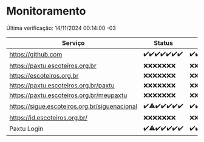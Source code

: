 # Monitoramento

Última verificação: 14/11/2024 00:14:00 -03

|Serviço|Status|Últimas 24h|
|---|---|---|
|https://github.com|<span title="2024-11-07: OK=23">✔️</span><span title="2024-11-08: OK=23">✔️</span><span title="2024-11-09: OK=23">✔️</span><span title="2024-11-10: OK=23">✔️</span><span title="2024-11-11: OK=23">✔️</span><span title="2024-11-12: OK=23">✔️</span><span title="2024-11-13: OK=3">✔️</span>|<span title="13/11/2024 01:10:00 -03 : 200">✔️</span><span title="13/11/2024 02:09:00 -03 : 200">✔️</span><span title="13/11/2024 03:12:00 -03 : 200">✔️</span><span title="13/11/2024 04:08:00 -03 : 200">✔️</span><span title="13/11/2024 05:11:00 -03 : 200">✔️</span><span title="13/11/2024 06:08:00 -03 : 200">✔️</span><span title="13/11/2024 07:08:00 -03 : 200">✔️</span><span title="13/11/2024 08:06:00 -03 : 200">✔️</span><span title="13/11/2024 09:15:00 -03 : 200">✔️</span><span title="13/11/2024 10:16:00 -03 : 200">✔️</span><span title="13/11/2024 11:07:00 -03 : 200">✔️</span><span title="13/11/2024 12:08:00 -03 : 200">✔️</span><span title="13/11/2024 13:10:00 -03 : 200">✔️</span><span title="13/11/2024 14:07:00 -03 : 200">✔️</span><span title="13/11/2024 15:10:00 -03 : 200">✔️</span><span title="13/11/2024 16:06:00 -03 : 200">✔️</span><span title="13/11/2024 17:08:00 -03 : 200">✔️</span><span title="13/11/2024 18:07:00 -03 : 200">✔️</span><span title="13/11/2024 19:07:00 -03 : 200">✔️</span><span title="13/11/2024 20:08:00 -03 : 200">✔️</span><span title="13/11/2024 21:39:00 -03 : 200">✔️</span><span title="13/11/2024 23:10:00 -03 : 200">✔️</span><span title="14/11/2024 00:14:00 -03 : 200">✔️</span>|
|https://paxtu.escoteiros.org.br|<span title="2024-11-07: Falhas=23">❌</span><span title="2024-11-08: Falhas=23">❌</span><span title="2024-11-09: Falhas=23">❌</span><span title="2024-11-10: Falhas=23">❌</span><span title="2024-11-11: Falhas=23">❌</span><span title="2024-11-12: Falhas=23">❌</span><span title="2024-11-13: Falhas=3">❌</span>|<span title="13/11/2024 01:10:00 -03 : 403">❌</span><span title="13/11/2024 02:09:00 -03 : 403">❌</span><span title="13/11/2024 03:12:00 -03 : 403">❌</span><span title="13/11/2024 04:08:00 -03 : 403">❌</span><span title="13/11/2024 05:11:00 -03 : 403">❌</span><span title="13/11/2024 06:08:00 -03 : 403">❌</span><span title="13/11/2024 07:08:00 -03 : 403">❌</span><span title="13/11/2024 08:06:00 -03 : 403">❌</span><span title="13/11/2024 09:15:00 -03 : 403">❌</span><span title="13/11/2024 10:16:00 -03 : 403">❌</span><span title="13/11/2024 11:07:00 -03 : 403">❌</span><span title="13/11/2024 12:08:00 -03 : 403">❌</span><span title="13/11/2024 13:10:00 -03 : 403">❌</span><span title="13/11/2024 14:07:00 -03 : 403">❌</span><span title="13/11/2024 15:10:00 -03 : 403">❌</span><span title="13/11/2024 16:06:00 -03 : 403">❌</span><span title="13/11/2024 17:08:00 -03 : 403">❌</span><span title="13/11/2024 18:07:00 -03 : 403">❌</span><span title="13/11/2024 19:07:00 -03 : 403">❌</span><span title="13/11/2024 20:08:00 -03 : 403">❌</span><span title="13/11/2024 21:39:00 -03 : 403">❌</span><span title="13/11/2024 23:10:00 -03 : 403">❌</span><span title="14/11/2024 00:14:00 -03 : 403">❌</span>|
|https://escoteiros.org.br|<span title="2024-11-07: Falhas=23">❌</span><span title="2024-11-08: Falhas=23">❌</span><span title="2024-11-09: Falhas=23">❌</span><span title="2024-11-10: Falhas=23">❌</span><span title="2024-11-11: Falhas=23">❌</span><span title="2024-11-12: Falhas=23">❌</span><span title="2024-11-13: Falhas=3">❌</span>|<span title="13/11/2024 01:10:00 -03 : 403">❌</span><span title="13/11/2024 02:09:00 -03 : 403">❌</span><span title="13/11/2024 03:12:00 -03 : 403">❌</span><span title="13/11/2024 04:08:00 -03 : 403">❌</span><span title="13/11/2024 05:11:00 -03 : 403">❌</span><span title="13/11/2024 06:08:00 -03 : 403">❌</span><span title="13/11/2024 07:08:00 -03 : 403">❌</span><span title="13/11/2024 08:06:00 -03 : 403">❌</span><span title="13/11/2024 09:15:00 -03 : 403">❌</span><span title="13/11/2024 10:16:00 -03 : 403">❌</span><span title="13/11/2024 11:07:00 -03 : 403">❌</span><span title="13/11/2024 12:08:00 -03 : 403">❌</span><span title="13/11/2024 13:10:00 -03 : 403">❌</span><span title="13/11/2024 14:07:00 -03 : 403">❌</span><span title="13/11/2024 15:10:00 -03 : 403">❌</span><span title="13/11/2024 16:06:00 -03 : 403">❌</span><span title="13/11/2024 17:08:00 -03 : 403">❌</span><span title="13/11/2024 18:07:00 -03 : 403">❌</span><span title="13/11/2024 19:07:00 -03 : 403">❌</span><span title="13/11/2024 20:08:00 -03 : 403">❌</span><span title="13/11/2024 21:39:00 -03 : 403">❌</span><span title="13/11/2024 23:10:00 -03 : 403">❌</span><span title="14/11/2024 00:14:00 -03 : 403">❌</span>|
|https://paxtu.escoteiros.org.br/paxtu|<span title="2024-11-07: Falhas=23">❌</span><span title="2024-11-08: Falhas=23">❌</span><span title="2024-11-09: Falhas=23">❌</span><span title="2024-11-10: Falhas=23">❌</span><span title="2024-11-11: Falhas=23">❌</span><span title="2024-11-12: Falhas=23">❌</span><span title="2024-11-13: Falhas=3">❌</span>|<span title="13/11/2024 01:10:00 -03 : 403">❌</span><span title="13/11/2024 02:09:00 -03 : 403">❌</span><span title="13/11/2024 03:12:00 -03 : 403">❌</span><span title="13/11/2024 04:08:00 -03 : 403">❌</span><span title="13/11/2024 05:11:00 -03 : 403">❌</span><span title="13/11/2024 06:08:00 -03 : 403">❌</span><span title="13/11/2024 07:08:00 -03 : 403">❌</span><span title="13/11/2024 08:06:00 -03 : 403">❌</span><span title="13/11/2024 09:15:00 -03 : 403">❌</span><span title="13/11/2024 10:16:00 -03 : 403">❌</span><span title="13/11/2024 11:07:00 -03 : 403">❌</span><span title="13/11/2024 12:08:00 -03 : 403">❌</span><span title="13/11/2024 13:10:00 -03 : 403">❌</span><span title="13/11/2024 14:07:00 -03 : 403">❌</span><span title="13/11/2024 15:10:00 -03 : 403">❌</span><span title="13/11/2024 16:06:00 -03 : 403">❌</span><span title="13/11/2024 17:08:00 -03 : 403">❌</span><span title="13/11/2024 18:07:00 -03 : 403">❌</span><span title="13/11/2024 19:07:00 -03 : 403">❌</span><span title="13/11/2024 20:08:00 -03 : 403">❌</span><span title="13/11/2024 21:39:00 -03 : 403">❌</span><span title="13/11/2024 23:10:00 -03 : 403">❌</span><span title="14/11/2024 00:14:00 -03 : 403">❌</span>|
|https://paxtu.escoteiros.org.br/meupaxtu|<span title="2024-11-07: Falhas=23">❌</span><span title="2024-11-08: Falhas=23">❌</span><span title="2024-11-09: Falhas=23">❌</span><span title="2024-11-10: Falhas=23">❌</span><span title="2024-11-11: Falhas=23">❌</span><span title="2024-11-12: Falhas=23">❌</span><span title="2024-11-13: Falhas=3">❌</span>|<span title="13/11/2024 01:10:00 -03 : 403">❌</span><span title="13/11/2024 02:09:00 -03 : 403">❌</span><span title="13/11/2024 03:12:00 -03 : 403">❌</span><span title="13/11/2024 04:08:00 -03 : 403">❌</span><span title="13/11/2024 05:11:00 -03 : 403">❌</span><span title="13/11/2024 06:08:00 -03 : 403">❌</span><span title="13/11/2024 07:08:00 -03 : 403">❌</span><span title="13/11/2024 08:06:00 -03 : 403">❌</span><span title="13/11/2024 09:15:00 -03 : 403">❌</span><span title="13/11/2024 10:16:00 -03 : 403">❌</span><span title="13/11/2024 11:07:00 -03 : 403">❌</span><span title="13/11/2024 12:08:00 -03 : 403">❌</span><span title="13/11/2024 13:10:00 -03 : 403">❌</span><span title="13/11/2024 14:07:00 -03 : 403">❌</span><span title="13/11/2024 15:10:00 -03 : 403">❌</span><span title="13/11/2024 16:06:00 -03 : 403">❌</span><span title="13/11/2024 17:08:00 -03 : 403">❌</span><span title="13/11/2024 18:07:00 -03 : 403">❌</span><span title="13/11/2024 19:07:00 -03 : 403">❌</span><span title="13/11/2024 20:08:00 -03 : 403">❌</span><span title="13/11/2024 21:39:00 -03 : 403">❌</span><span title="13/11/2024 23:10:00 -03 : 403">❌</span><span title="14/11/2024 00:14:00 -03 : 403">❌</span>|
|https://sigue.escoteiros.org.br/siguenacional|<span title="2024-11-07: OK=23">✔️</span><span title="2024-11-08: OK=22, Falhas=1">⚠️</span><span title="2024-11-09: OK=23">✔️</span><span title="2024-11-10: OK=23">✔️</span><span title="2024-11-11: OK=23">✔️</span><span title="2024-11-12: OK=23">✔️</span><span title="2024-11-13: OK=3">✔️</span>|<span title="13/11/2024 01:10:00 -03 : 200">✔️</span><span title="13/11/2024 02:09:00 -03 : 200">✔️</span><span title="13/11/2024 03:12:00 -03 : 200">✔️</span><span title="13/11/2024 04:08:00 -03 : 200">✔️</span><span title="13/11/2024 05:11:00 -03 : 200">✔️</span><span title="13/11/2024 06:08:00 -03 : 200">✔️</span><span title="13/11/2024 07:08:00 -03 : 200">✔️</span><span title="13/11/2024 08:06:00 -03 : 200">✔️</span><span title="13/11/2024 09:15:00 -03 : 200">✔️</span><span title="13/11/2024 10:16:00 -03 : 200">✔️</span><span title="13/11/2024 11:07:00 -03 : 200">✔️</span><span title="13/11/2024 12:08:00 -03 : 200">✔️</span><span title="13/11/2024 13:10:00 -03 : 200">✔️</span><span title="13/11/2024 14:07:00 -03 : 200">✔️</span><span title="13/11/2024 15:10:00 -03 : 200">✔️</span><span title="13/11/2024 16:06:00 -03 : 200">✔️</span><span title="13/11/2024 17:08:00 -03 : 200">✔️</span><span title="13/11/2024 18:07:00 -03 : 200">✔️</span><span title="13/11/2024 19:07:00 -03 : 200">✔️</span><span title="13/11/2024 20:08:00 -03 : 200">✔️</span><span title="13/11/2024 21:39:00 -03 : 200">✔️</span><span title="13/11/2024 23:10:00 -03 : 200">✔️</span><span title="14/11/2024 00:14:00 -03 : 200">✔️</span>|
|https://id.escoteiros.org.br/|<span title="2024-11-07: Falhas=23">❌</span><span title="2024-11-08: Falhas=23">❌</span><span title="2024-11-09: Falhas=23">❌</span><span title="2024-11-10: Falhas=23">❌</span><span title="2024-11-11: Falhas=23">❌</span><span title="2024-11-12: Falhas=23">❌</span><span title="2024-11-13: Falhas=3">❌</span>|<span title="13/11/2024 01:10:00 -03 : 403">❌</span><span title="13/11/2024 02:09:00 -03 : 403">❌</span><span title="13/11/2024 03:12:00 -03 : 403">❌</span><span title="13/11/2024 04:08:00 -03 : 403">❌</span><span title="13/11/2024 05:11:00 -03 : 403">❌</span><span title="13/11/2024 06:08:00 -03 : 403">❌</span><span title="13/11/2024 07:08:00 -03 : 403">❌</span><span title="13/11/2024 08:06:00 -03 : 403">❌</span><span title="13/11/2024 09:15:00 -03 : 403">❌</span><span title="13/11/2024 10:16:00 -03 : 403">❌</span><span title="13/11/2024 11:07:00 -03 : 403">❌</span><span title="13/11/2024 12:08:00 -03 : 403">❌</span><span title="13/11/2024 13:10:00 -03 : 403">❌</span><span title="13/11/2024 14:07:00 -03 : 403">❌</span><span title="13/11/2024 15:10:00 -03 : 403">❌</span><span title="13/11/2024 16:06:00 -03 : 403">❌</span><span title="13/11/2024 17:08:00 -03 : 403">❌</span><span title="13/11/2024 18:07:00 -03 : 403">❌</span><span title="13/11/2024 19:07:00 -03 : 403">❌</span><span title="13/11/2024 20:08:00 -03 : 403">❌</span><span title="13/11/2024 21:39:00 -03 : 403">❌</span><span title="13/11/2024 23:10:00 -03 : 403">❌</span><span title="14/11/2024 00:14:00 -03 : 403">❌</span>|
|Paxtu Login|<span title="2024-11-07: OK=23">✔️</span><span title="2024-11-08: OK=22, Falhas=1">⚠️</span><span title="2024-11-09: OK=23">✔️</span><span title="2024-11-10: OK=23">✔️</span><span title="2024-11-11: OK=23">✔️</span><span title="2024-11-12: OK=23">✔️</span><span title="2024-11-13: OK=3">✔️</span>|<span title="13/11/2024 01:10:00 -03 : 200">✔️</span><span title="13/11/2024 02:09:00 -03 : 200">✔️</span><span title="13/11/2024 03:12:00 -03 : 200">✔️</span><span title="13/11/2024 04:08:00 -03 : 200">✔️</span><span title="13/11/2024 05:11:00 -03 : 200">✔️</span><span title="13/11/2024 06:08:00 -03 : 200">✔️</span><span title="13/11/2024 07:08:00 -03 : 200">✔️</span><span title="13/11/2024 08:06:00 -03 : 200">✔️</span><span title="13/11/2024 09:15:00 -03 : 200">✔️</span><span title="13/11/2024 10:16:00 -03 : 200">✔️</span><span title="13/11/2024 11:07:00 -03 : 200">✔️</span><span title="13/11/2024 12:08:00 -03 : 200">✔️</span><span title="13/11/2024 13:10:00 -03 : 200">✔️</span><span title="13/11/2024 14:07:00 -03 : 200">✔️</span><span title="13/11/2024 15:10:00 -03 : 200">✔️</span><span title="13/11/2024 16:06:00 -03 : 200">✔️</span><span title="13/11/2024 17:08:00 -03 : 200">✔️</span><span title="13/11/2024 18:07:00 -03 : 200">✔️</span><span title="13/11/2024 19:07:00 -03 : 200">✔️</span><span title="13/11/2024 20:08:00 -03 : 200">✔️</span><span title="13/11/2024 21:39:00 -03 : 200">✔️</span><span title="13/11/2024 23:10:00 -03 : 200">✔️</span><span title="14/11/2024 00:14:00 -03 : 200">✔️</span>|
